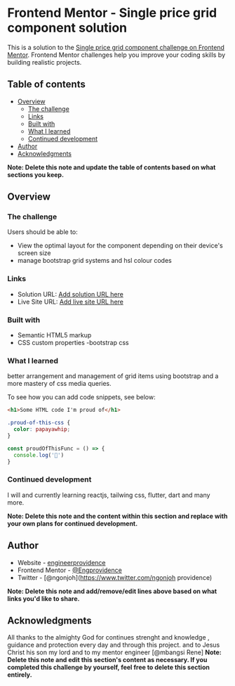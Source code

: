 # Frontend Mentor - Single price grid component solution

This is a solution to the [Single price grid component challenge on Frontend Mentor](https://www.frontendmentor.io/challenges/single-price-grid-component-5ce41129d0ff452fec5abbbc). Frontend Mentor challenges help you improve your coding skills by building realistic projects. 

## Table of contents

- [Overview](#overview)
  - [The challenge](#the-challenge)
  - [Links](#links)
  - [Built with](#built-with)
  - [What I learned](#what-i-learned)
  - [Continued development](#continued-development)
- [Author](#author)
- [Acknowledgments](#acknowledgments)

**Note: Delete this note and update the table of contents based on what sections you keep.**

## Overview

### The challenge

Users should be able to:

- View the optimal layout for the component depending on their device's screen size
- manage bootstrap grid systems and hsl colour codes


### Links

- Solution URL: [Add solution URL here](https://github.com/engprovidence)
- Live Site URL: [Add live site URL here](https://engprovidence.github.io/nth-preview-card-challenge/)


### Built with

- Semantic HTML5 markup
- CSS custom properties
-bootstrap css

### What I learned

better arrangement and management of grid items using bootstrap
and a more mastery of css media queries.

To see how you can add code snippets, see below:

```html
<h1>Some HTML code I'm proud of</h1>
```
```css
.proud-of-this-css {
  color: papayawhip;
}
```
```js
const proudOfThisFunc = () => {
  console.log('🎉')
}
```



### Continued development

I will and  currently learning reactjs, tailwing css, flutter, dart and many more.

**Note: Delete this note and the content within this section and replace with your own plans for continued development.**



## Author

- Website - [engineerprovidence](https://www.engprovidence.github.io/portfolio/)
- Frontend Mentor - [@Engprovidence](https://www.frontendmentor.io/profile/EngProvidence)
- Twitter - [@ngonjoh](https://www.twitter.com/ngonjoh providence)

**Note: Delete this note and add/remove/edit lines above based on what links you'd like to share.**

## Acknowledgments

All thanks to the almighty God for continues strenght and knowledge , guidance and
protection every day and through this project. and to Jesus Christ his son my lord
and to my mentor engineer [@mbangsi Rene]
**Note: Delete this note and edit this section's content as necessary. If you completed this challenge by yourself, feel free to delete this section entirely.**
